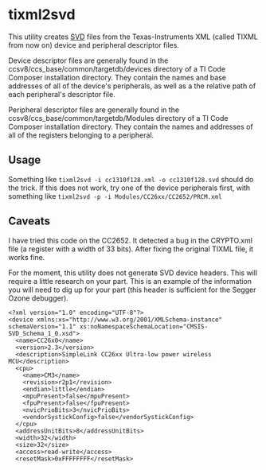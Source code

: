 # tixml2svd

This utility creates
[SVD](https://www.keil.com/pack/doc/CMSIS/SVD/html/svd_Format_pg.html)
files from the Texas-Instruments XML (called TIXML from now on) device
and peripheral descriptor files.

Device descriptor files are generally found in the
ccsv8/ccs_base/common/targetdb/devices directory of a TI Code Composer
installation directory. They contain the names and base addresses of
all of the device's peripherals, as well as a the relative path of
each peripheral's descriptor file.

Peripheral descriptor files are generally found in the
ccsv8/ccs_base/common/targetdb/Modules directory of a TI Code Composer
installation directory. They contain the names and addresses of all of
the registers belonging to a peripheral.

## Usage

Something like `tixml2svd -i cc1310f128.xml -o cc1310f128.svd` should
do the trick. If this does not work, try one of the device peripherals
first, with something like `tixml2svd -p -i
Modules/CC26xx/CC2652/PRCM.xml`

## Caveats

I have tried this code on the CC2652. It detected a bug in the
CRYPTO.xml file (a register with a width of 33 bits). After fixing the
original TIXML file, it works fine.

For the moment, this utility does not generate SVD device
headers. This will require a little research on your part. This is an
example of the information you will need to dig up for your part (this
header is sufficient for the Segger Ozone debugger).

```
<?xml version="1.0" encoding="UTF-8"?>
<device xmlns:xs="http://www.w3.org/2001/XMLSchema-instance" schemaVersion="1.1" xs:noNamespaceSchemaLocation="CMSIS-SVD_Schema_1_0.xsd">
  <name>CC26x0</name>
  <version>2.3</version>
  <description>SimpleLink CC26xx Ultra-low power wireless MCU</description>
  <cpu>
    <name>CM3</name>
    <revision>r2p1</revision>
    <endian>little</endian>
    <mpuPresent>false</mpuPresent>
    <fpuPresent>false</fpuPresent>
    <nvicPrioBits>3</nvicPrioBits>
    <vendorSystickConfig>false</vendorSystickConfig>
  </cpu>
  <addressUnitBits>8</addressUnitBits>
  <width>32</width>
  <size>32</size>
  <access>read-write</access>
  <resetMask>0xFFFFFFFF</resetMask>
```
